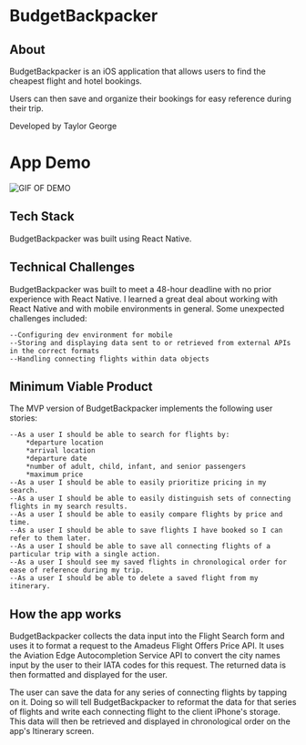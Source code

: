 # BudgetBackpacker



## About

BudgetBackpacker is an iOS application that allows users to find the cheapest flight and hotel bookings.

Users can then save and organize their bookings for easy reference during their trip.

Developed by Taylor George

# App Demo

![GIF OF DEMO](https://media.giphy.com/media/WUaZTAmEQSeSQt4aRk/giphy.gif)

## Tech Stack

BudgetBackpacker was built using React Native. 

## Technical Challenges

BudgetBackpacker was built to meet a 48-hour deadline with no prior experience with React Native. I learned a great deal about working with React Native and with mobile environments in general. Some unexpected challenges included:

    --Configuring dev environment for mobile
    --Storing and displaying data sent to or retrieved from external APIs in the correct formats
    --Handling connecting flights within data objects

## Minimum Viable Product

The MVP version of BudgetBackpacker implements the following user stories:

    --As a user I should be able to search for flights by:
        *departure location
        *arrival location
        *departure date
        *number of adult, child, infant, and senior passengers
        *maximum price
    --As a user I should be able to easily prioritize pricing in my search.
    --As a user I should be able to easily distinguish sets of connecting flights in my search results.
    --As a user I should be able to easily compare flights by price and time.
    --As a user I should be able to save flights I have booked so I can refer to them later.
    --As a user I should be able to save all connecting flights of a particular trip with a single action.
    --As a user I should see my saved flights in chronological order for ease of reference during my trip.
    --As a user I should be able to delete a saved flight from my itinerary.

## How the app works

BudgetBackpacker collects the data input into the Flight Search form and uses it to format a request to the Amadeus Flight Offers Price API. It uses the Aviation Edge Autocompletion Service API to convert the city names input by the user to their IATA codes for this request. The returned data is then formatted and displayed for the user.

The user can save the data for any series of connecting flights by tapping on it. Doing so will tell BudgetBackpacker to reformat the data for that series of flights and write each connecting flight to the client iPhone's storage. This data will then be retrieved and displayed in chronological order on the app's Itinerary screen.

